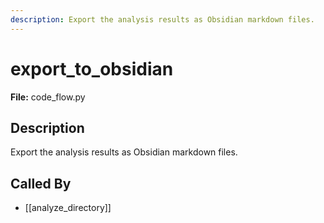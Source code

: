 ```yaml
---
description: Export the analysis results as Obsidian markdown files.
---
```


# export_to_obsidian

**File:** code_flow.py

## Description

Export the analysis results as Obsidian markdown files.

## Called By

- [[analyze_directory]]

